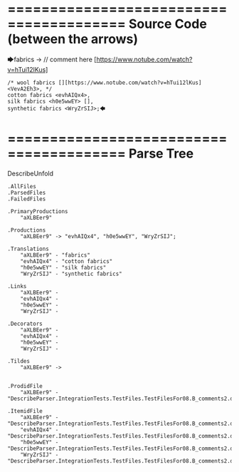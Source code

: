 ========================================
Source Code (between the arrows)
========================================

🡆fabrics <aXLBEer9> -> // comment here [https://www.notube.com/watch?v=hTui12lKus]

    /* wool fabrics [][https://www.notube.com/watch?v=hTui12lKus] <VevA2Eh3>, */
    cotton fabrics <evhAIQx4>,
    silk fabrics <h0e5wwEY> [],
    synthetic fabrics <WryZrSIJ>;🡄

========================================
Parse Tree
========================================
DescribeUnfold

    .AllFiles
    .ParsedFiles
    .FailedFiles

    .PrimaryProductions
        "aXLBEer9" 

    .Productions
        "aXLBEer9" -> "evhAIQx4", "h0e5wwEY", "WryZrSIJ";

    .Translations
        "aXLBEer9" - "fabrics"
        "evhAIQx4" - "cotton fabrics"
        "h0e5wwEY" - "silk fabrics"
        "WryZrSIJ" - "synthetic fabrics"

    .Links
        "aXLBEer9" - 
        "evhAIQx4" - 
        "h0e5wwEY" - 
        "WryZrSIJ" - 

    .Decorators
        "aXLBEer9" - 
        "evhAIQx4" - 
        "h0e5wwEY" - 
        "WryZrSIJ" - 

    .Tildes
        "aXLBEer9" -> 


    .ProdidFile
        "aXLBEer9" - "DescribeParser.IntegrationTests.TestFiles.TestFilesFor08.B_comments2.ds"

    .ItemidFile
        "aXLBEer9" - "DescribeParser.IntegrationTests.TestFiles.TestFilesFor08.B_comments2.ds"
        "evhAIQx4" - "DescribeParser.IntegrationTests.TestFiles.TestFilesFor08.B_comments2.ds"
        "h0e5wwEY" - "DescribeParser.IntegrationTests.TestFiles.TestFilesFor08.B_comments2.ds"
        "WryZrSIJ" - "DescribeParser.IntegrationTests.TestFiles.TestFilesFor08.B_comments2.ds"

